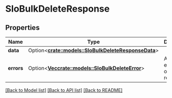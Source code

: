 # SloBulkDeleteResponse

## Properties

Name | Type | Description | Notes
------------ | ------------- | ------------- | -------------
**data** | Option<[**crate::models::SloBulkDeleteResponseData**](SLOBulkDeleteResponse_data.md)> |  | [optional]
**errors** | Option<[**Vec<crate::models::SloBulkDeleteError>**](SLOBulkDeleteError.md)> | Array of errors object returned. | [optional]

[[Back to Model list]](../README.md#documentation-for-models) [[Back to API list]](../README.md#documentation-for-api-endpoints) [[Back to README]](../README.md)


